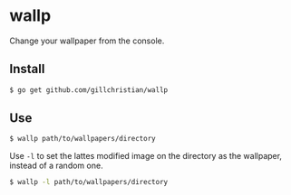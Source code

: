 # wallp

Change your wallpaper from the console.

## Install

```bash
$ go get github.com/gillchristian/wallp
```

## Use

```bash
$ wallp path/to/wallpapers/directory
```

Use `-l` to set the lattes modified image on the directory as the wallpaper, instead of a random one.

```bash
$ wallp -l path/to/wallpapers/directory
```


